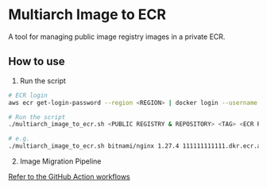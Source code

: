 # Multiarch Image to ECR

A tool for managing public image registry images in a private ECR.

## How to use

1. Run the script

```sh
# ECR login
aws ecr get-login-password --region <REGION> | docker login --username AWS --password-stdin <ACCOUNT>.dkr.ecr.<REGION>.amazonaws.com

# Run the script
./multiarch_image_to_ecr.sh <PUBLIC REGISTRY & REPOSITORY> <TAG> <ECR REGISTRY> "IMAGE DOWN ALLOW ACCOUNTS"

# e.g.
./multiarch_image_to_ecr.sh bitnami/nginx 1.27.4 111111111111.dkr.ecr.ap-northeast-2.amazonaws.com "222222222222,333333333333,444444444444"
```

2. Image Migration Pipeline

[Refer to the GitHub Action workflows](./../github/workflows/multiarch-image-to-ecr.yml)
